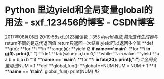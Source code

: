 # Python 里边yield和全局变量global的用法 - sxf_123456的博客 - CSDN博客
2017年08月08日 20:19:58[sxf_0123](https://me.csdn.net/sxf_123456)阅读数：353
*#yield用法,类似迭代生成器*与return不同的是迭代返回值
return只返回一次结束,yield可以返回多个值
**def **g(n):
    **for **i **in **range(n):
        **yield  **i**2
**if **__name__==**'__main__'**:
    **for **i **in **g(5):
        print(i,**":"**)
**def **fab(value):
    a,b = 0,1
**while **a <value:
        **yield **a
        a,b = b,a+b
**if **__name__ == **'__main__'**:
    **for **i **in **fab(20):
        print(i,**":"**)
*#全局变量用法*NUM = 1
**def **global_fun():
    **global  **NUM
    NUM = NUM + 1
**if **__name__ == **'__main__'**:
    global_fun()
    print(NUM)    *#2*
